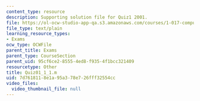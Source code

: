 ```yaml
---
content_type: resource
description: Supporting solution file for Quiz1 2001.
file: https://ol-ocw-studio-app-qa.s3.amazonaws.com/courses/1-017-computing-and-data-analysis-for-environmental-applications-fall-2003/7d7618118e1a95a378e726fff32554cc_Quiz01_1_1.m
file_type: text/plain
learning_resource_types:
- Exams
ocw_type: OCWFile
parent_title: Exams
parent_type: CourseSection
parent_uid: 95cf6ce2-8555-4ed8-f935-4f1bcc321409
resourcetype: Other
title: Quiz01_1_1.m
uid: 7d761811-8e1a-95a3-78e7-26fff32554cc
video_files:
  video_thumbnail_file: null
---
```

